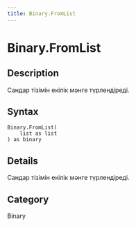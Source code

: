 ```yaml
---
title: Binary.FromList
---
```


# Binary.FromList


## Description

Сандар тізімін екілік мәнге түрлендіреді.


## Syntax

```powerquery
Binary.FromList(
    list as list
) as binary
```


## Details

Сандар тізімін екілік мәнге түрлендіреді.



## Category
Binary
